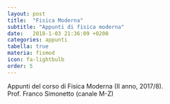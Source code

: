 ```yaml
---
layout: post
title:  "Fisica Moderna"
subtitle: "Appunti di fisica moderna"
date:   2018-1-03 21:36:09 +0200
categories: appunti
tabella: true
materia: fismod
icon: fa-lightbulb
order: 5
---
```


Appunti del corso di Fisica Moderna (II anno, 2017/8).<br/>
Prof. Franco Simonetto (canale M-Z)